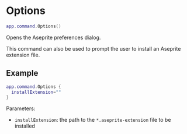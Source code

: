 # Options

```lua
app.command.Options()
```

Opens the Aseprite preferences dialog.


This command can also be used to prompt the user to install an Aseprite extension file.

## Example

```lua
app.command.Options {
  installExtension="" 
}
```

Parameters:

* `installExtension`: the path to the `*.aseprite-extension` file to be installed
